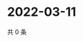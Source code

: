 # 2022-03-11

共 0 条

<!-- BEGIN WEIBO -->
<!-- 最后更新时间 Fri Mar 11 2022 19:12:55 GMT+0800 (China Standard Time) -->

<!-- END WEIBO -->
